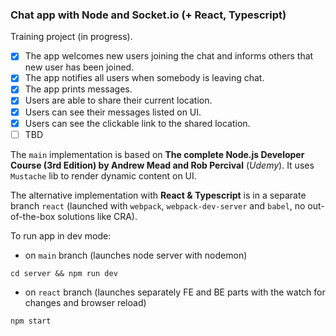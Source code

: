 ### Chat app with Node and Socket.io (+ React, Typescript)

Training project (in progress).

- [x] The app welcomes new users joining the chat and informs others that new user has been joined.
- [x] The app notifies all users when somebody is leaving chat.
- [x] The app prints messages.
- [x] Users are able to share their current location.
- [x] Users can see their messages listed on UI.
- [x] Users can see the clickable link to the shared location.
- [ ] TBD

The `main` implementation is based on **The complete Node.js Developer Course (3rd Edition) by Andrew Mead and Rob Percival** (_Udemy_). It uses `Mustache` lib to render dynamic content on UI.

The alternative implementation with **React & Typescript** is in a separate branch `react` (launched with `webpack`, `webpack-dev-server` and `babel`, no out-of-the-box solutions like CRA).

To run app in dev mode:

- on `main` branch (launches node server with nodemon)

```
cd server && npm run dev
```

- on `react` branch (launches separately FE and BE parts with the watch for changes and browser reload)

```
npm start
```
